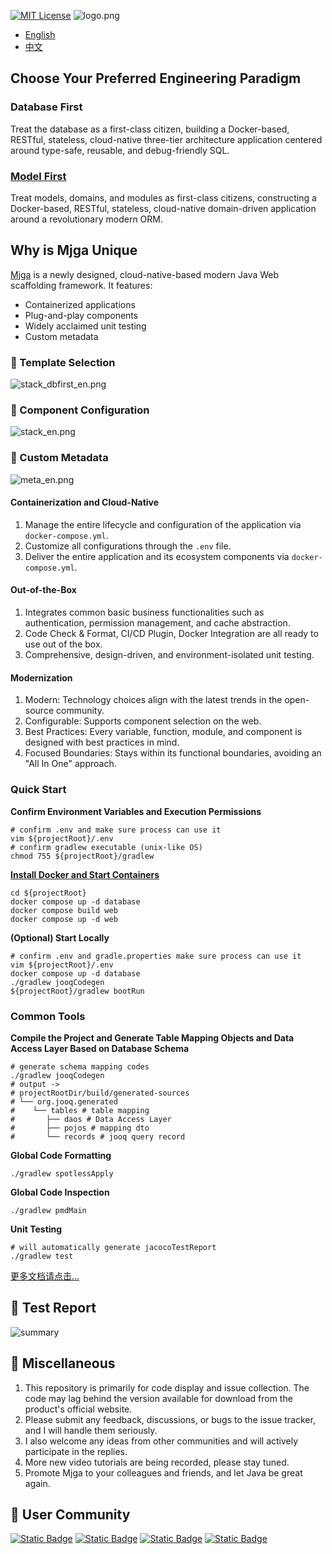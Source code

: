 [![MIT License](https://img.shields.io/badge/License-MIT-green.svg)](https://choosealicense.com/licenses/mit/)
![logo.png](asset/logo.png)

- [English](README_EN.md)
- [中文](README_CN.md)

## Choose Your Preferred Engineering Paradigm
### Database First
Treat the database as a first-class citizen, building a Docker-based, RESTful, stateless, cloud-native three-tier architecture application centered around type-safe, reusable, and debug-friendly SQL.

### [Model First](https://github.com/ccmjga/mjga-scaffold/tree/model-first)
Treat models, domains, and modules as first-class citizens, constructing a Docker-based, RESTful, stateless, cloud-native domain-driven application around a revolutionary modern ORM.

## Why is Mjga Unique

[Mjga](https://www.mjga.cc) is a newly designed, cloud-native-based modern Java Web scaffolding framework. It features:

- Containerized applications
- Plug-and-play components
- Widely acclaimed unit testing
- Custom metadata

### 🥝 Template Selection

![stack_dbfirst_en.png](asset/stack_dbfirst_en.png)

### 🍅 Component Configuration

![stack_en.png](asset/stack_en.png)

### 🍹 Custom Metadata

![meta_en.png](asset/meta_en.png)

#### Containerization and Cloud-Native

1. Manage the entire lifecycle and configuration of the application via `docker-compose.yml`.
2. Customize all configurations through the `.env` file.
3. Deliver the entire application and its ecosystem components via `docker-compose.yml`.

#### Out-of-the-Box

1. Integrates common basic business functionalities such as authentication, permission management, and cache abstraction.
2. Code Check & Format, CI/CD Plugin, Docker Integration are all ready to use out of the box.
3. Comprehensive, design-driven, and environment-isolated unit testing.

#### Modernization

1. Modern: Technology choices align with the latest trends in the open-source community.
2. Configurable: Supports component selection on the web.
3. Best Practices: Every variable, function, module, and component is designed with best practices in mind.
4. Focused Boundaries: Stays within its functional boundaries, avoiding an "All In One" approach.

### Quick Start

**Confirm Environment Variables and Execution Permissions**

```shell
# confirm .env and make sure process can use it
vim ${projectRoot}/.env
# confirm gradlew executable (unix-like OS)
chmod 755 ${projectRoot}/gradlew
```

**[Install Docker and Start Containers](https://docs.docker.com/engine/install/)**

```shell
cd ${projectRoot}
docker compose up -d database
docker compose build web
docker compose up -d web
```

**(Optional) Start Locally**

```shell
# confirm .env and gradle.properties make sure process can use it
vim ${projectRoot}/.env
docker compose up -d database
./gradlew jooqCodegen
${projectRoot}/gradlew bootRun
```

### Common Tools

**Compile the Project and Generate Table Mapping Objects and Data Access Layer Based on Database Schema**

```shell
# generate schema mapping codes
./gradlew jooqCodegen
# output ->
# projectRootDir/build/generated-sources
# └── org.jooq.generated
#    └── tables # table mapping
#       ├── daos # Data Access Layer
#       ├── pojos # mapping dto
#       └── records # jooq query record
```

**Global Code Formatting**

```shell
./gradlew spotlessApply
```

**Global Code Inspection**

```shell
./gradlew pmdMain
```

**Unit Testing**

```shell
# will automatically generate jacocoTestReport
./gradlew test
```

[更多文档请点击...](https://www.mjga.cc/doc/dbfirst)


## 🍓 Test Report

![summary](https://www.mjga.cc/dbfirst/test-cover.png)

## 🍟 Miscellaneous

1. This repository is primarily for code display and issue collection. The code may lag behind the version available for
   download from the product's official website.
2. Please submit any feedback, discussions, or bugs to the issue tracker, and I will handle them seriously.
3. I also welcome any ideas from other communities and will actively participate in the replies.
4. More new video tutorials are being recorded, please stay tuned.
5. Promote Mjga to your colleagues and friends, and let Java be great again.

## 🔮 User Community

[![Static Badge](https://img.shields.io/badge/blog-black?style=flat&logo=dev.to&logoSize=auto)](https://dev.to/ccmjga)
[![Static Badge](https://img.shields.io/badge/homepage-white?style=flat&logo=homepage&logoColor=%23FF0074)](https://www.mjga.cc)
[![Static Badge](https://img.shields.io/badge/twitter-blue?style=flat&logo=x)](https://x.com/Mjga212318)
[![Static Badge](https://img.shields.io/badge/discord-white?style=flat&logo=discord)](https://discord.com/invite/3XhyjEPn)
